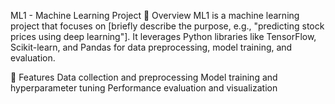 ML1 - Machine Learning Project
📌 Overview
ML1 is a machine learning project that focuses on [briefly describe the purpose, e.g., "predicting stock prices using deep learning"]. It leverages Python libraries like TensorFlow, Scikit-learn, and Pandas for data preprocessing, model training, and evaluation.

🚀 Features
Data collection and preprocessing
Model training and hyperparameter tuning
Performance evaluation and visualization
